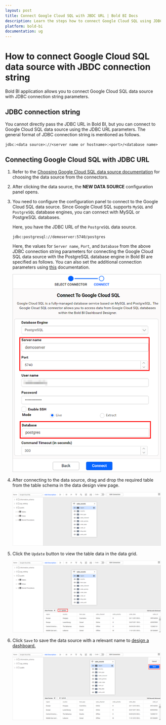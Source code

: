 ```yaml
---
layout: post
title: Connect Google Cloud SQL with JBDC URL | Bold BI Docs
description: Learn the steps how to connect Google Cloud SQL using JDBC connection string (or URL) of MySQL or PostgreSQL databases in Bold BI Cloud based Web designer.
platform: bold-bi
documentation: ug
---
```

# How to connect Google Cloud SQL data source with JBDC connection string

Bold BI application allows you to connect Google Cloud SQL data source with JDBC connection string parameters.

## JDBC connection string

You cannot directly pass the JDBC URL in Bold BI, but you can connect to Google Cloud SQL data source using the JDBC URL parameters. The general format of JDBC connection string is mentioned as follows. 

`jdbc:<data source>://<server name or hostname>:<port>/<database name>`

## Connecting Google Cloud SQL with JDBC URL
 
1.  Refer to the [Choosing Google Cloud SQL data source documentation](https://help.boldbi.com/cloud-bi/working-with-data-source/data-connectors/google-cloud-sql/#choose-google-cloud-sql-data-source) for choosing the data source from the connectors.

2.	After clicking the data source, the **NEW DATA SOURCE** configuration panel opens.

3.	You need to configure the configuration panel to connect to the Google Cloud SQL data source. Since Google Cloud SQL supports `MySQL` and `PostgreSQL` database engines, you can connect with MySQL or PostgreSQL databases.

    Here, you have the JDBC URL of the `PostgreSQL` data source.
	
    `jdbc:postgresql://demoserver:5740/postgres`

    Here, the values for `Server name`, `Port`, and `Database` from the above JDBC connection string parameters for connecting the Google Cloud SQL data source with the PostgreSQL database engine in Bold BI are specified as follows. You can also set the additional connection parameters using [this](https://help.boldbi.com/cloud-bi/faq/how-to-enable-ssl-through-connection-parameters-for-postgresql-data-source/) documentation.

    ![Configuration panel](/static/assets/cloud/faq/images/configure-cloud-sql.png#max-width=55%)
	
4.	After connecting to the data source, drag and drop the required table from the table schema in the data design view page.
 
    ![Drag table](/static/assets/cloud/faq/images/drag-cloud-sql.png#max-width=100%)
	 
5.	Click the `Update` button to view the table data in the data grid.

    ![Update records](/static/assets/cloud/faq/images/update-cloud-sql.png#max-width=100%)
	
6.	Click `Save` to save the data source with a relevant name to [design a dashboard.](https://help.boldbi.com/cloud-bi/working-with-dashboards/)

    ![Save data source](/static/assets/cloud/faq/images/save-cloud-sql.png#max-width=100%)
	